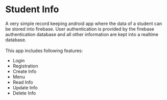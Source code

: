 # Student Info
A very simple record keeping android app where the data of a student can be stored into firebase. User authentication is provided by the firebase authentication database and all other information are kept into a realtime database.<br><br>
This app includes following features:
<ul>
  <li>Login</li>
  <li>Registration</li>
  <li>Create Info</li>
  <li>Menu</li>
  <li>Read Info</li>
  <li>Update Info</li>
  <li>Delete Info</li>
</ul>
